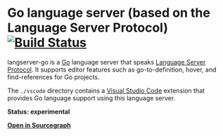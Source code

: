 # Go language server (based on the Language Server Protocol) [![Build Status](https://travis-ci.org/sourcegraph/sourcegraph-go.svg)](https://travis-ci.org/sourcegraph/sourcegraph-go)

langserver-go is a [Go](https://golang.org) language server that speaks [Language Server Protocol](https://github.com/Microsoft/language-server-protocol). It supports editor features such as go-to-definition, hover, and find-references for Go projects.

The `./vscode` directory contains a [Visual Studio Code](https://code.visualstudio.com) extension that provides Go language support using this language server.

**Status: experimental**

[**Open in Sourcegraph**](https://sourcegraph.com/github.com/sourcegraph/sourcegraph-go/-/tree/langserver)
